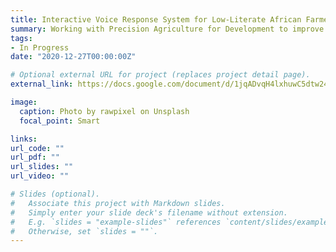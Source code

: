 ```yaml
---
title: Interactive Voice Response System for Low-Literate African Farmers
summary: Working with Precision Agriculture for Development to improve crop yields for farmers in rural areas of Africa with minimal literacy using interactive voice response systems and A/B testing
tags:
- In Progress
date: "2020-12-27T00:00:00Z"

# Optional external URL for project (replaces project detail page).
external_link: https://docs.google.com/document/d/1jqADvqH4lxhuwC5dtw24boLeu2FuyvFW0tTflVN35fk/edit?ts=5fb73790

image:
  caption: Photo by rawpixel on Unsplash
  focal_point: Smart

links:
url_code: ""
url_pdf: ""
url_slides: ""
url_video: ""

# Slides (optional).
#   Associate this project with Markdown slides.
#   Simply enter your slide deck's filename without extension.
#   E.g. `slides = "example-slides"` references `content/slides/example-slides.md`.
#   Otherwise, set `slides = ""`.
---
```

